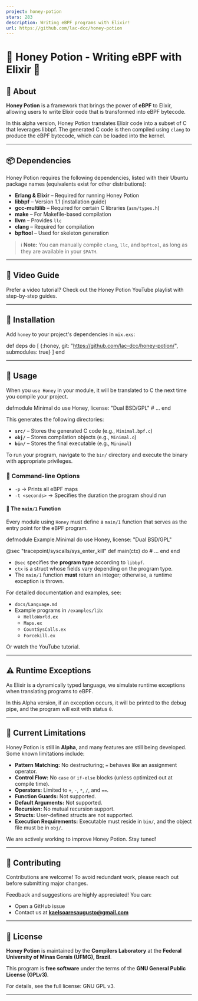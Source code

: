 ```yaml
---
project: honey-potion
stars: 283
description: Writing eBPF programs with Elixir!
url: https://github.com/lac-dcc/honey-potion
---
```


🍯 Honey Potion - Writing eBPF with Elixir 🍯
=============================================

🐝 About
--------

**Honey Potion** is a framework that brings the power of **eBPF** to Elixir, allowing users to write Elixir code that is transformed into eBPF bytecode.

In this alpha version, Honey Potion translates Elixir code into a subset of C that leverages libbpf. The generated C code is then compiled using `clang` to produce the eBPF bytecode, which can be loaded into the kernel.

* * *

📦 Dependencies
---------------

Honey Potion requires the following dependencies, listed with their Ubuntu package names (equivalents exist for other distributions):

-   **Erlang & Elixir** – Required for running Honey Potion
-   **libbpf** – Version 1.1 (installation guide)
-   **gcc-multilib** – Required for certain C libraries (`asm/types.h`)
-   **make** – For Makefile-based compilation
-   **llvm** – Provides `llc`
-   **clang** – Required for compilation
-   **bpftool** – Used for skeleton generation

> ℹ️ **Note:** You can manually compile `clang`, `llc`, and `bpftool`, as long as they are available in your `$PATH`.

* * *

🎥 Video Guide
--------------

Prefer a video tutorial? Check out the Honey Potion YouTube playlist with step-by-step guides.

* * *

🚀 Installation
---------------

Add `honey` to your project's dependencies in `mix.exs`:

def deps do
  \[
    {:honey, git: "https://github.com/lac-dcc/honey-potion/", submodules: true}
  \]
end

* * *

📝 Usage
--------

When you `use Honey` in your module, it will be translated to C the next time you compile your project.

defmodule Minimal do
  use Honey, license: "Dual BSD/GPL"
  \# ...
end

This generates the following directories:

-   **`src/`** – Stores the generated C code (e.g., `Minimal.bpf.c`)
-   **`obj/`** – Stores compilation objects (e.g., `Minimal.o`)
-   **`bin/`** – Stores the final executable (e.g., `Minimal`)

To run your program, navigate to the `bin/` directory and execute the binary with appropriate privileges.

### 🔧 Command-line Options

-   `-p` → Prints all eBPF maps
-   `-t <seconds>` → Specifies the duration the program should run

#### 🎯 The `main/1` Function

Every module using `Honey` must define a `main/1` function that serves as the entry point for the eBPF program.

defmodule Example.Minimal do
  use Honey, license: "Dual BSD/GPL"

  @sec "tracepoint/syscalls/sys\_enter\_kill"
  def main(ctx) do
    \# ...
  end
end

-   `@sec` specifies the **program type** according to `libbpf`.
-   `ctx` is a struct whose fields vary depending on the program type.
-   The `main/1` function **must** return an integer; otherwise, a runtime exception is thrown.

For detailed documentation and examples, see:

-   `docs/Language.md`
-   Example programs in `/examples/lib`:
    -   `HelloWorld.ex`
    -   `Maps.ex`
    -   `CountSysCalls.ex`
    -   `Forcekill.ex`

Or watch the YouTube tutorial.

* * *

⚠️ Runtime Exceptions
---------------------

As Elixir is a dynamically typed language, we simulate runtime exceptions when translating programs to eBPF.

In this Alpha version, if an exception occurs, it will be printed to the debug pipe, and the program will exit with status `0`.

* * *

🚧 Current Limitations
----------------------

Honey Potion is still in **Alpha**, and many features are still being developed. Some known limitations include:

-   **Pattern Matching:** No destructuring; `=` behaves like an assignment operator.
-   **Control Flow:** No `case` or `if-else` blocks (unless optimized out at compile time).
-   **Operators:** Limited to `+`, `-`, `*`, `/`, and `==`.
-   **Function Guards:** Not supported.
-   **Default Arguments:** Not supported.
-   **Recursion:** No mutual recursion support.
-   **Structs:** User-defined structs are not supported.
-   **Execution Requirements:** Executable must reside in `bin/`, and the object file must be in `obj/`.

We are actively working to improve Honey Potion. Stay tuned!

* * *

🤝 Contributing
---------------

Contributions are welcome! To avoid redundant work, please reach out before submitting major changes.

Feedback and suggestions are highly appreciated! You can:

-   Open a GitHub issue
-   Contact us at **kaelsoaresaugusto@gmail.com**

* * *

📜 License
----------

**Honey Potion** is maintained by the **Compilers Laboratory** at the **Federal University of Minas Gerais (UFMG), Brazil**.

This program is **free software** under the terms of the **GNU General Public License (GPLv3)**.

For details, see the full license: GNU GPL v3.

* * *
